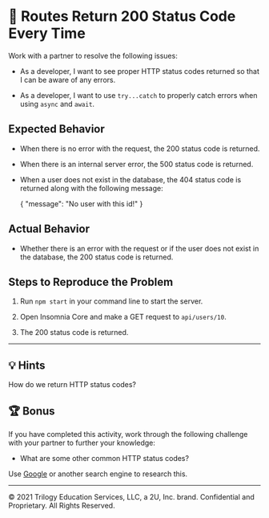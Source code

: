 # 🐛 Routes Return 200 Status Code Every Time

Work with a partner to resolve the following issues:

- As a developer, I want to see proper HTTP status codes returned so that I can be aware of any errors.

- As a developer, I want to use `try...catch` to properly catch errors when using `async` and `await`.

## Expected Behavior

- When there is no error with the request, the 200 status code is returned.

- When there is an internal server error, the 500 status code is returned.

- When a user does not exist in the database, the 404 status code is returned along with the following message:

  {
  "message": "No user with this id!"
  }

## Actual Behavior

- Whether there is an error with the request or if the user does not exist in the database, the 200 status code is returned.

## Steps to Reproduce the Problem

1. Run `npm start` in your command line to start the server.

2. Open Insomnia Core and make a GET request to `api/users/10`.

3. The 200 status code is returned.

---

## 💡 Hints

How do we return HTTP status codes?

## 🏆 Bonus

If you have completed this activity, work through the following challenge with your partner to further your knowledge:

- What are some other common HTTP status codes?

Use [Google](https://www.google.com) or another search engine to research this.

---

© 2021 Trilogy Education Services, LLC, a 2U, Inc. brand. Confidential and Proprietary. All Rights Reserved.
